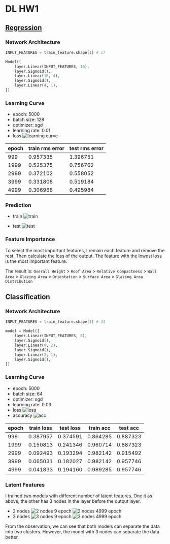 # DL HW1

## [Regression](./regression.ipynb)

### Network Architecture

```python
INPUT_FEATURES = train_feature.shape[1] # 17

Model([
    layer.Linear(INPUT_FEATURES, 16),
    layer.Sigmoid(),
    layer.Linear(16, 4),
    layer.Sigmoid(),
    layer.Linear(4, 1),
])
```

### Learning Curve

- epoch: 5000
- batch size: 128
- optimizer: sgd
- learning rate: 0.01
- loss
![learning curve](./images/regression/loss.png)

| epoch | train rms error | test rms error |
| ----- | --------------- | -------------- |
| 999   | 0.957335        | 1.396751       |
| 1999  | 0.525375        | 0.756762       |
| 2999  | 0.372102        | 0.558052       |
| 3999  | 0.331808        | 0.519184       |
| 4999  | 0.306968        | 0.495984       |

### Prediction

- train
![train](./images/regression/train_pred.png)

- test
![test](./images/regression/test_pred.png)

### Feature Importance

To select the most important features, I remain each feature and remove the rest. Then calculate the loss of the output. The feature with the lowest loss is the most important feature.

The result is:
`Overall Height` > `Roof Area` > `Relative Compactness` > `Wall Area` > `Glazing Area` > `Orientation` > `Surface Area` > `Glazing Area Distribution`

## Classification

### Network Architecture

```python
INPUT_FEATURES = train_feature.shape[1] # 34

model = Model([
    layer.Linear(INPUT_FEATURES, 8),
    layer.Sigmoid(),
    layer.Linear(8, 2),
    layer.Sigmoid(),
    layer.Linear(2, 1),
    layer.Sigmoid(),
])
```

### Learning Curve

- epoch: 5000
- batch size: 64
- optimizer: sgd
- learning rate: 0.03
- loss
    ![loss](images/classification/loss.png)
- accuracy
    ![acc](images/classification/acc.png)

| epoch | train loss | test loss | train acc | test acc |
| ----- | ---------- | --------- | --------- | -------- |
| 999   | 0.387957   | 0.374591  | 0.864285  | 0.887323 |
| 1999  | 0.150813   | 0.241346  | 0.960714  | 0.887323 |
| 2999  | 0.092493   | 0.193294  | 0.982142  | 0.915492 |
| 3999  | 0.065031   | 0.182027  | 0.982142  | 0.957746 |
| 4999  | 0.041833   | 0.194160  | 0.989285  | 0.957746 |

### Latent Features

I trained two models with different number of latent features. One it as above, the other has 3 nodes in the layer before the output layer.

- 2 nodes
    ![2 nodes 9 epoch](images/classification/latent_9_2d.png)
    ![2 nodes 4999 epoch](images/classification/latent_4999_2d.png)
- 3 nodes
    ![3 nodes 9 epoch](images/classification/latent_9_3d.png)
    ![3 nodes 4999 epoch](images/classification/latent_4999_3d.png)

From the observation, we can see that both models can separate the data into two clusters. However, the model with 3 nodes can separate the data better.
